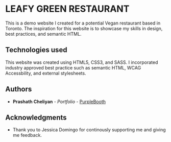 # LEAFY GREEN RESTAURANT

This is a demo website I created for a potential Vegan restaurant based in Toronto. The inspiration for this website is to showcase my skills in design, best practices, and semantic HTML.

## Technologies used

This website was created using HTML5, CSS3, and SASS. I incorporated industry approved best practice such as semantic HTML, WCAG Accessbility, and external stylesheets.

## Authors

-   **Prashath Cheliyan** - _Portfolio_ - [PurpleBooth](https://prashath.dev/)

## Acknowledgments

-   Thank you to Jessica Domingo for continously supporting me and giving me feedback.
